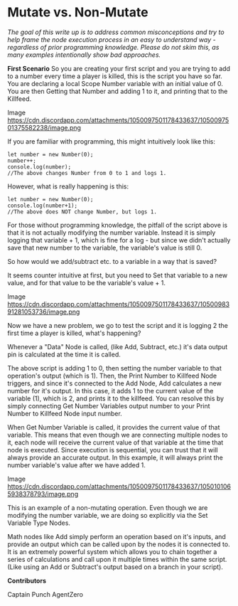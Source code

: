 # Mutate vs. Non-Mutate

_The goal of this write up is to address common misconceptions and try to help frame the node execution process in an easy to understand way - regardless of prior programming knowledge. Please do not skim this, as many examples intentionally show bad approaches._

**First Scenario** So you are creating your first script and you are trying to add to a number every time a player is killed, this is the script you have so far. You are declaring a local Scope Number variable with an initial value of 0. You are then Getting that Number and adding 1 to it, and printing that to the Killfeed.

Image https://cdn.discordapp.com/attachments/1050097501178433637/1050097501375582238/image.png

If you are familiar with programming, this might intuitively look like this:

```
let number = new Number(0);
number++;
console.log(number);
//The above changes Number from 0 to 1 and logs 1.
```

However, what is really happening is this:

```
let number = new Number(0);
console.log(number+1);
//The above does NOT change Number, but logs 1.
```

For those without programming knowledge, the pitfall of the script above is that it is not actually modifying the number variable. Instead it is simply logging that variable + 1, which is fine for a log - but since we didn't actually save that new number to the variable, the variable's value is still 0.

So how would we add/subtract etc. to a variable in a way that is saved?

It seems counter intuitive at first, but you need to Set that variable to a new value, and for that value to be the variable's value + 1.

Image https://cdn.discordapp.com/attachments/1050097501178433637/1050098391281053736/image.png

Now we have a new problem, we go to test the script and it is logging 2 the first time a player is killed, what's happening?

Whenever a "Data" Node is called, (like Add, Subtract, etc.) it's data output pin is calculated at the time it is called.

The above script is adding 1 to 0, then setting the number variable to that operation's output (which is 1). Then, the Print Number to Killfeed Node triggers, and since it's connected to the Add Node, Add calculates a new number for it's output. In this case, it adds 1 to the current value of the variable (1), which is 2, and prints it to the killfeed. You can resolve this by simply connecting Get Number Variables output number to your Print Number to Killfeed Node input number.

When Get Number Variable is called, it provides the current value of that variable. This means that even though we are connecting multiple nodes to it, each node will receive the current value of that variable at the time that node is executed. Since execution is sequential, you can trust that it will always provide an accurate output. In this example, it will always print the number variable's value after we have added 1.

Image https://cdn.discordapp.com/attachments/1050097501178433637/1050101065938378793/image.png

This is an example of a non-mutating operation. Even though we are modifying the number variable, we are doing so explicitly via the Set Variable Type Nodes.

Math nodes like Add simply perform an operation based on it's inputs, and provide an output which can be called upon by the nodes it is connected to. It is an extremely powerful system which allows you to chain together a series of calculations and call upon it multiple times within the same script. (Like using an Add or Subtract's output based on a branch in your script).

**Contributors**

Captain Punch AgentZero
